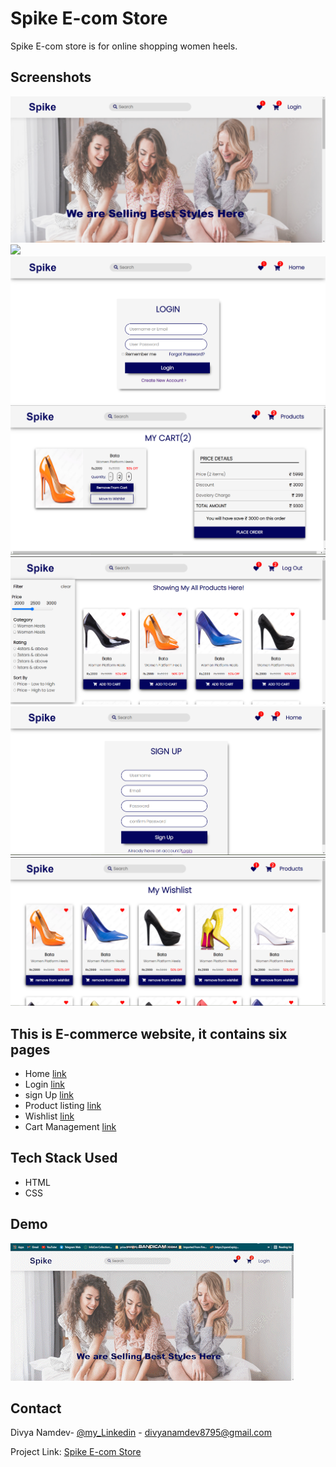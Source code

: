 
# Spike E-com Store
Spike E-com store is for online shopping women heels.

## Screenshots

![](/images/screnshot1.PNG)
![](/images/screernshot2.PNG)
![](/images/screenshot3.PNG)
![](/images/screenshot4.PNG)
![](/images/screenshot5.PNG)
![](/images/screenshot6.PNG)
![](/images/screenshot7.PNG)



## This is E-commerce website, it contains six pages
 - Home [link](https://e-com-online-store.netlify.app/index.html)
- Login [link](https://e-com-online-store.netlify.app/pages/login/login)
- sign Up [link](https://e-com-online-store.netlify.app/pages/signup/signup)
- Product listing [link](https://e-com-online-store.netlify.app/pages/products/products)
- Wishlist [link](https://e-com-online-store.netlify.app/pages/wishlist/wishlist)
- Cart Management [link](https://e-com-online-store.netlify.app/pages/mycart/mycart)

## Tech Stack Used
- HTML
- CSS

## Demo 
![](/images/ecom-preview.gif)
## Contact

Divya Namdev- [@my_Linkedin](https://www.linkedin.com/in/divya-namdev-115a1619a/) - divyanamdev8795@gmail.com

Project Link: [Spike E-com Store](https://github.com/Divya70/E-com-Store)
